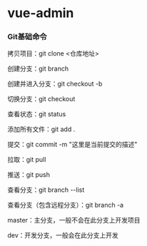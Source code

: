 # vue-admin

### Git基础命令

拷贝项目：git clone <仓库地址>

创建分支：git branch <name>

创建并进入分支：git checkout -b <name>

切换分支：git checkout <name>

查看状态：git status

添加所有文件：git add .

提交：git commit -m "这里是当前提交的描述"

拉取：git pull

推送：git push

查看分支：git branch --list

查看分支（包含远程分支）：git branch -a

master：主分支，一般不会在此分支上开发项目

dev：开发分支，一般会在此分支上开发

